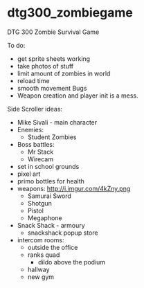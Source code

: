 # dtg300_zombiegame
DTG 300 Zombie Survival Game

To do:
 - get sprite sheets working
 - take photos of stuff
 - limit amount of zombies in world
 - reload time
 - smooth movement
Bugs
 - Weapon creation and player init is a mess.
 
 
 
Side Scroller 
ideas:
- Mike Sivali - main character
- Enemies:
	- Student Zombies
- Boss battles:
	- Mr Stack
	- Wirecam
- set in school grounds
- pixel art
- primo bottles for health
- weapons: http://i.imgur.com/4kZny.png
	- Samurai Sword
	- Shotgun
	- Pistol
	- Megaphone
- Snack Shack - armoury
	- snackshack popup store
- intercom
rooms:
	- outside the office
	- ranks quad
		- dildo above the podium
	- hallway 
	- new gym
